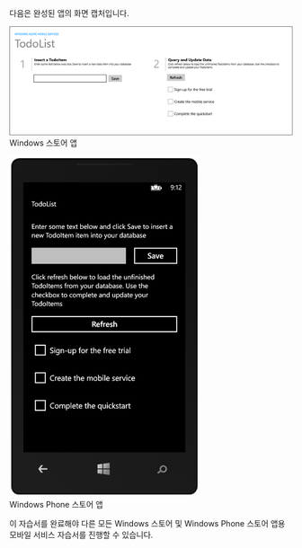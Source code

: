 
다음은 완성된 앱의 화면 캡처입니다.

![](./media/mobile-services-windows-universal-get-started/mobile-quickstart-completed.png) <br/>Windows 스토어 앱

![](./media/mobile-services-windows-universal-get-started/mobile-quickstart-completed-wp8.png) <br/>Windows Phone 스토어 앱

이 자습서를 완료해야 다른 모든 Windows 스토어 및 Windows Phone 스토어 앱용 모바일 서비스 자습서를 진행할 수 있습니다.

<!---HONumber=August15_HO6-->